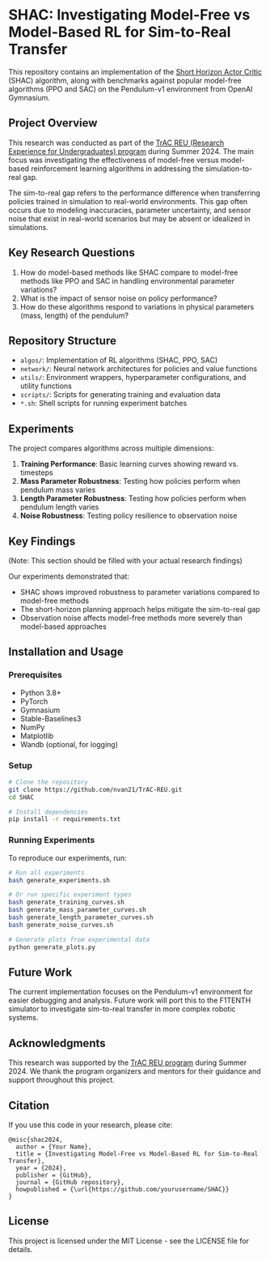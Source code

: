 # SHAC: Investigating Model-Free vs Model-Based RL for Sim-to-Real Transfer

This repository contains an implementation of the [Short Horizon Actor Critic](https://arxiv.org/pdf/2204.07137) (SHAC) algorithm, along with benchmarks against popular model-free algorithms (PPO and SAC) on the Pendulum-v1 environment from OpenAI Gymnasium.

## Project Overview

This research was conducted as part of the [TrAC REU (Research Experience for Undergraduates) program]() during Summer 2024. The main focus was investigating the effectiveness of model-free versus model-based reinforcement learning algorithms in addressing the simulation-to-real gap.

The sim-to-real gap refers to the performance difference when transferring policies trained in simulation to real-world environments. This gap often occurs due to modeling inaccuracies, parameter uncertainty, and sensor noise that exist in real-world scenarios but may be absent or idealized in simulations.

## Key Research Questions

1. How do model-based methods like SHAC compare to model-free methods like PPO and SAC in handling environmental parameter variations?
2. What is the impact of sensor noise on policy performance?
3. How do these algorithms respond to variations in physical parameters (mass, length) of the pendulum?

## Repository Structure

- `algos/`: Implementation of RL algorithms (SHAC, PPO, SAC)
- `network/`: Neural network architectures for policies and value functions
- `utils/`: Environment wrappers, hyperparameter configurations, and utility functions
- `scripts/`: Scripts for generating training and evaluation data
- `*.sh`: Shell scripts for running experiment batches

## Experiments

The project compares algorithms across multiple dimensions:

1. **Training Performance**: Basic learning curves showing reward vs. timesteps
2. **Mass Parameter Robustness**: Testing how policies perform when pendulum mass varies
3. **Length Parameter Robustness**: Testing how policies perform when pendulum length varies
4. **Noise Robustness**: Testing policy resilience to observation noise

## Key Findings

(Note: This section should be filled with your actual research findings)

Our experiments demonstrated that:

- SHAC shows improved robustness to parameter variations compared to model-free methods
- The short-horizon planning approach helps mitigate the sim-to-real gap
- Observation noise affects model-free methods more severely than model-based approaches

## Installation and Usage

### Prerequisites

- Python 3.8+
- PyTorch
- Gymnasium
- Stable-Baselines3
- NumPy
- Matplotlib
- Wandb (optional, for logging)

### Setup

```bash
# Clone the repository
git clone https://github.com/nvan21/TrAC-REU.git
cd SHAC

# Install dependencies
pip install -r requirements.txt
```

### Running Experiments

To reproduce our experiments, run:

```bash
# Run all experiments
bash generate_experiments.sh

# Or run specific experiment types
bash generate_training_curves.sh
bash generate_mass_parameter_curves.sh
bash generate_length_parameter_curves.sh
bash generate_noise_curves.sh

# Generate plots from experimental data
python generate_plots.py
```

## Future Work

The current implementation focuses on the Pendulum-v1 environment for easier debugging and analysis. Future work will port this to the F1TENTH simulator to investigate sim-to-real transfer in more complex robotic systems.

## Acknowledgments

This research was supported by the [TrAC REU program]() during Summer 2024. We thank the program organizers and mentors for their guidance and support throughout this project.

## Citation

If you use this code in your research, please cite:

```
@misc{shac2024,
  author = {Your Name},
  title = {Investigating Model-Free vs Model-Based RL for Sim-to-Real Transfer},
  year = {2024},
  publisher = {GitHub},
  journal = {GitHub repository},
  howpublished = {\url{https://github.com/yourusername/SHAC}}
}
```

## License

This project is licensed under the MIT License - see the LICENSE file for details.
